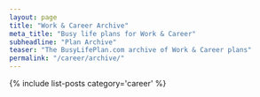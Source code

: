 ```yaml
---
layout: page
title: "Work & Career Archive"
meta_title: "Busy life plans for Work & Career"
subheadline: "Plan Archive"
teaser: "The BusyLifePlan.com archive of Work & Career plans"
permalink: "/career/archive/"
---
```

{% include list-posts category='career' %}
